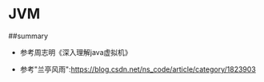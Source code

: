 # JVM

##summary
* 参考周志明《深入理解java虚拟机》

* 参考"兰亭风雨":https://blog.csdn.net/ns_code/article/category/1823903